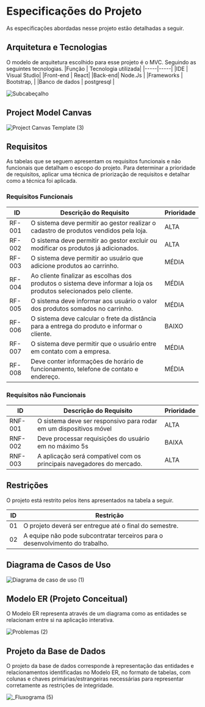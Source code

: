 # Especificações do Projeto

As especificações abordadas nesse projeto estão detalhadas a seguir.

## Arquitetura e Tecnologias

O modelo de arquitetura escolhido para esse projeto é o MVC. Seguindo as seguintes tecnologias.
|Função | Tecnologia utilizada|
|-----|-----|
|IDE | Visual Studio|
|Front-end | React|
|Back-end| Node.Js |
|Frameworks | Bootstrap, |
|Banco de dados | postgresql |

![Subcabeçalho](https://github.com/ICEI-PUC-Minas-PMV-ADS/pmv-ads-2024-1-e5-proj-empext-t6-econotecmg/assets/103226164/c0c85c9a-e4c0-46f6-8dad-e4fbb659254a)

## Project Model Canvas

![Project Canvas Template (3)](https://github.com/ICEI-PUC-Minas-PMV-ADS/pmv-ads-2024-1-e5-proj-empext-t6-econotecmg/assets/103226164/5ca33b2a-b337-4508-816d-1feed5b933ea)
## Requisitos

As tabelas que se seguem apresentam os requisitos funcionais e não funcionais que detalham o escopo do projeto. Para determinar a prioridade de requisitos, aplicar uma técnica de priorização de requisitos e detalhar como a técnica foi aplicada.

### Requisitos Funcionais

|ID    | Descrição do Requisito  | Prioridade |
|------|-----------------------------------------|----|
|RF-001| O sistema deve permitir ao gestor realizar o cadastro de produtos vendidos pela loja. | ALTA | 
|RF-002| O sistema deve permitir ao gestor excluir ou modificar os produtos já adicionados.   | ALTA |
|RF-003| O sistema deve permitir ao usuário que adicione produtos ao carrinho.    | MÉDIA |
|RF-004| Ao cliente finalizar as escolhas dos produtos o sistema deve informar a loja os produtos selecionados pelo cliente.    | MÉDIA |
|RF-005| O sistema deve informar aos usuário o valor dos produtos somados no carrinho.    | MÉDIA |
|RF-006| O sistema deve calcular o frete da distância para a entrega do produto e informar o cliente.  | BAIXO |
|RF-007| O sistema deve permitir que o usuário entre em contato com a empresa.    | MÉDIA |
|RF-008| Deve conter informações de horário de funcionamento, telefone de contato e endereço.    | MÉDIA |

### Requisitos não Funcionais

|ID     | Descrição do Requisito  |Prioridade |
|-------|-------------------------|----|
|RNF-001| O sistema deve ser responsivo para rodar em um dispositivos móvel | ALTA | 
|RNF-002| Deve processar requisições do usuário em no máximo 5s |  BAIXA |
|RNF-003| A aplicação será compatível com os principais navegadores do mercado. |  ALTA |


## Restrições

O projeto está restrito pelos itens apresentados na tabela a seguir.

|ID| Restrição                                             |
|--|-------------------------------------------------------|
|01| O projeto deverá ser entregue até o final do semestre. |
|02| A equipe não pode subcontratar terceiros para o desenvolvimento do trabalho.        |


## Diagrama de Casos de Uso

![Diagrama de caso de uso (1)](https://github.com/ICEI-PUC-Minas-PMV-ADS/pmv-ads-2024-1-e5-proj-empext-t6-econotecmg/assets/103226164/1b74aa96-1383-4601-a2e0-05b0ef1f6f67)

## Modelo ER (Projeto Conceitual)

O Modelo ER representa através de um diagrama como as entidades se relacionam entre si na aplicação interativa.

![Problemas  (2)](https://github.com/ICEI-PUC-Minas-PMV-ADS/pmv-ads-2024-1-e5-proj-empext-t6-econotecmg/assets/103226164/2ac3c873-c4a7-4d7f-b4bd-4d1a977d4aa9)



## Projeto da Base de Dados

O projeto da base de dados corresponde à representação das entidades e relacionamentos identificadas no Modelo ER, no formato de tabelas, com colunas e chaves primárias/estrangeiras necessárias para representar corretamente as restrições de integridade.

![_Fluxograma (5)](https://github.com/ICEI-PUC-Minas-PMV-ADS/pmv-ads-2024-1-e5-proj-empext-t6-econotecmg/assets/103226164/eac62f71-4544-4e28-b3a9-23f584402102)

